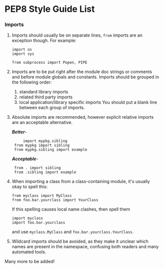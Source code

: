 # PEP8 Style Guide List

### 


### Imports

1. Imports should usually be on separate lines, `from` imports  are an
 exception though. For example:

       import os
       import sys
       
       from subprocess import Popen, PIPE

2. Imports are to be put right after the module doc strings or comments and
 before module globals and constants.
     Imports should be grouped in the following order:

      1. standard library imports
      2. related third party imports
      3. local application/library specific imports
    You should put a blank line between each group of imports.
    
3. Absolute imports are recommended, however explicit relative imports are
 an acceptable alternative.
	
	***Better***-
  
	        import mypkg.sibling
		from mypkg import sibling
		from mypkg.sibling import example
		
	***Acceptable***-
	
		from . import sibling
		from .sibling import example
 
4. When importing a class from a class-containing module, it's usually okay to spell this:

       from myclass import MyClass
       from foo.bar.yourclass import YourClass
     
    If this spelling causes local name clashes, then spell them

       import myclass
       import foo.bar.yourclass
    and use `myclass.MyClass` and `foo.bar.yourclass.YourClass`.
 
 
5. Wildcard imports should be avoided, as they make it unclear which names are
  present in the namespace, confusing both readers and many automated tools.
    
		
    
Many more to be added!
